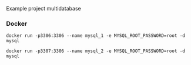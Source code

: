 Example project multidatabase

### Docker
```
docker run -p3306:3306 --name mysql_1 -e MYSQL_ROOT_PASSWORD=root -d mysql

docker run -p3307:3306 --name mysql_2 -e MYSQL_ROOT_PASSWORD=root -d mysql
```



